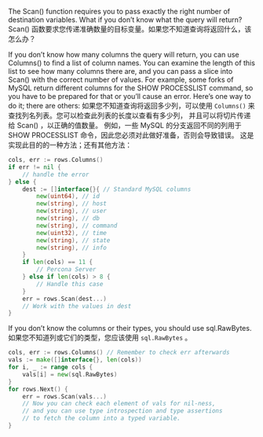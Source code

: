 The Scan() function requires you to pass exactly the right number of destination variables. What if you don’t know what the query will return?
Scan() 函数要求您传递准确数量的目标变量。如果您不知道查询将返回什么，该怎么办？

If you don’t know how many columns the query will return, you can use Columns() to find a list of column names. You can examine the length of this list to see how many columns there are, and you can pass a slice into Scan() with the correct number of values. For example, some forks of MySQL return different columns for the SHOW PROCESSLIST command, so you have to be prepared for that or you’ll cause an error. Here’s one way to do it; there are others:
如果您不知道查询将返回多少列，可以使用 `Columns()` 来查找列名列表。您可以检查此列表的长度以查看有多少列，
并且可以将切片传递给 Scan() ，以正确的值数量。
例如，一些 MySQL 的分支返回不同的列用于 SHOW PROCESSLIST 命令，因此您必须对此做好准备，否则会导致错误。
这是实现此目的的一种方法；还有其他方法：

```go
cols, err := rows.Columns()
if err != nil {
	// handle the error
} else {
	dest := []interface{}{ // Standard MySQL columns
		new(uint64), // id
		new(string), // host
		new(string), // user
		new(string), // db
		new(string), // command
		new(uint32), // time
		new(string), // state
		new(string), // info
	}
	if len(cols) == 11 {
		// Percona Server
	} else if len(cols) > 8 {
		// Handle this case
	}
	err = rows.Scan(dest...)
	// Work with the values in dest
}
```

If you don’t know the columns or their types, you should use sql.RawBytes.
如果您不知道列或它们的类型，您应该使用 `sql.RawBytes` 。

```go
cols, err := rows.Columns() // Remember to check err afterwards
vals := make([]interface{}, len(cols))
for i, _ := range cols {
	vals[i] = new(sql.RawBytes)
}
for rows.Next() {
	err = rows.Scan(vals...)
	// Now you can check each element of vals for nil-ness,
	// and you can use type introspection and type assertions
	// to fetch the column into a typed variable.
}
```
